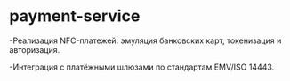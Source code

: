 # payment-service

-Реализация NFC-платежей: эмуляция банковских карт, токенизация и авторизация.

-Интеграция с платёжными шлюзами по стандартам EMV/ISO 14443.
